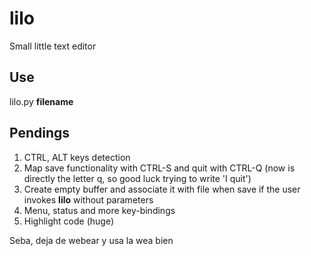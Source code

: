 # lilo
Small little text editor


## Use

lilo.py **filename**

## Pendings

1. CTRL, ALT keys detection
2. Map save functionality with CTRL-S and quit with CTRL-Q (now is directly the letter q, so good luck trying to write 'I quit') 
3. Create empty buffer and associate it with file when save if the user invokes **lilo** without parameters
4. Menu, status and more key-bindings
5. Highlight code (huge)


Seba, deja de webear y usa la wea bien